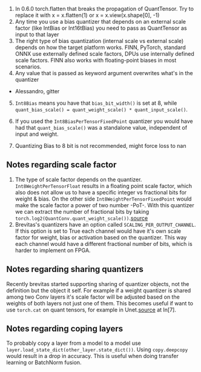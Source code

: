 1. In 0.6.0 torch.flatten that breaks the propagation of QuantTensor. Try to replace it with x = x.flatten(1) or x = x.view(x.shape[0], -1) 
2. Any time you use a bias quantizer that depends on an external scale factor (like IntBias or Int16tBias) you need to pass as QuantTensor as input to that layer 
3. The right type of bias quantization (internal scale vs external scale) depends on how the target platform works. FINN, PyTorch, standard ONNX use externally defined scale factors, DPUs use internally defined scale factors. FINN also works with floating-point biases in most scenarios. 
4. Any value that is passed as keyword argument overwrites what's in the quantizer

* Alessandro, gitter

5. `Int8Bias` means you have that `bias_bit_width()` is set at 8, while `quant_bias_scale() = quant_weight_scale() * quant_input_scale()`.

6. If you used the `Int8BiasPerTensorFixedPoint` quantizer you would have had that `quant_bias_scale()` was a standalone value, independent of input and weight.

7. Quantizing Bias to 8 bit is not recommended, might force loss to nan 

## Notes regarding scale factor
1. The type of scale factor depends on the quantizer. `Int8WeightPerTensorFloat` results in a floating point scale factor, which also does not allow us to have a specific integer vs fractional bits for weight & bias. On the other side `Int8WeightPerTensorFixedPoint` would make the scale factor a power of two number -PoT-. With this quantizer we can extract the number of fractional bits by taking `torch.log2(QuantConv.quant_weight_scale())`.[source](https://github.com/Xilinx/brevitas/issues/271#issuecomment-800473329)
2. Brevitas's quantizers have an option called `SCALING_PER_OUTPUT_CHANNEL`. If this option is set to True each channel would have it's own scale factor for weight, bias or activation based on the quantizer. This way each channel would have a different fractional number of bits, which is harder to implement on FPGA.

## Notes regarding sharing quantizers
Recently brevitas started supporting sharing of quantizer objects, not the definition but the object it self. For example if a weight quantizer is shared among two Conv layers it's scale factor will be adjusted based on the weights of both layers not just one of them. This becomes useful if want to use `torch.cat` on quant tensors, for example in Unet.[source](https://github.com/Xilinx/brevitas/blob/master/notebooks/Brevitas_TVMCon2021.ipynb) at In[7].

## Notes regarding coping layers
To probably copy a layer from a model to a model use `layer.load_state_dict(other_layer.state_dict())`. Using `copy.deepcopy` would result in a drop in accuracy. This is useful when doing transfer learning or BatchNorm fusion.